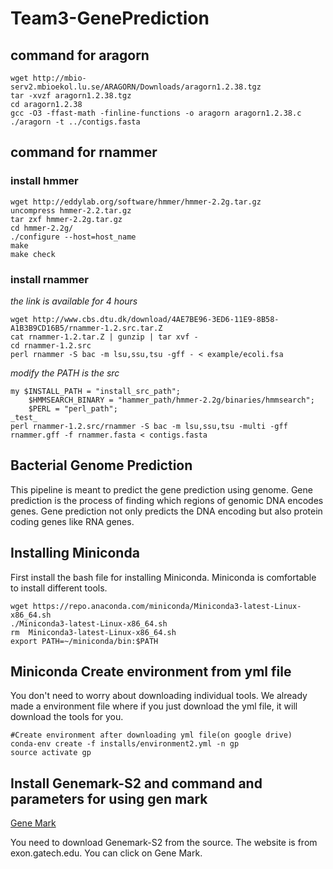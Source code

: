 # Team3-GenePrediction

## command for aragorn
```
wget http://mbio-serv2.mbioekol.lu.se/ARAGORN/Downloads/aragorn1.2.38.tgz
tar -xvzf aragorn1.2.38.tgz
cd aragorn1.2.38
gcc -O3 -ffast-math -finline-functions -o aragorn aragorn1.2.38.c
./aragorn -t ../contigs.fasta 
```
## command for rnammer
### install hmmer

```
wget http://eddylab.org/software/hmmer/hmmer-2.2g.tar.gz
uncompress hmmer-2.2.tar.gz
tar zxf hmmer-2.2g.tar.gz
cd hmmer-2.2g/
./configure --host=host_name
make
make check
```
### install rnammer
_the link is available for 4 hours_

```
wget http://www.cbs.dtu.dk/download/4AE7BE96-3ED6-11E9-8B58-A1B3B9CD16B5/rnammer-1.2.src.tar.Z
cat rnammer-1.2.tar.Z | gunzip | tar xvf -
cd rnammer-1.2.src
perl rnammer -S bac -m lsu,ssu,tsu -gff - < example/ecoli.fsa
```

_modify the PATH is the src_

```
my $INSTALL_PATH = "install_src_path";
	$HMMSEARCH_BINARY = "hammer_path/hmmer-2.2g/binaries/hmmsearch";
	$PERL = "perl_path";
_test_
perl rnammer-1.2.src/rnammer -S bac -m lsu,ssu,tsu -multi -gff rnammer.gff -f rnammer.fasta < contigs.fasta
```

## Bacterial Genome Prediction

This pipeline is meant to predict the gene prediction using genome. Gene prediction is the process of finding which regions of genomic DNA encodes genes. Gene prediction not only predicts the DNA encoding but also protein coding genes like RNA genes.  

## Installing Miniconda

First install the bash file for installing Miniconda. Miniconda is comfortable to install different tools. 

```
wget https://repo.anaconda.com/miniconda/Miniconda3-latest-Linux-x86_64.sh
./Miniconda3-latest-Linux-x86_64.sh
rm  Miniconda3-latest-Linux-x86_64.sh
export PATH=~/miniconda/bin:$PATH
```

## Miniconda Create environment from yml file

<!-- Strong -->

You don't need to worry about downloading individual tools. We already made a environment file where if you just download the yml file, it will download the tools for you. 

```
#Create environment after downloading yml file(on google drive)
conda-env create -f installs/environment2.yml -n gp
source activate gp
```

## Install Genemark-S2 and command and parameters for using gen mark

<!-- Links -->
[Gene Mark](exon.gatech.edu/)

You need to download Genemark-S2 from the source. The website is from exon.gatech.edu.  You can click on Gene Mark. 
